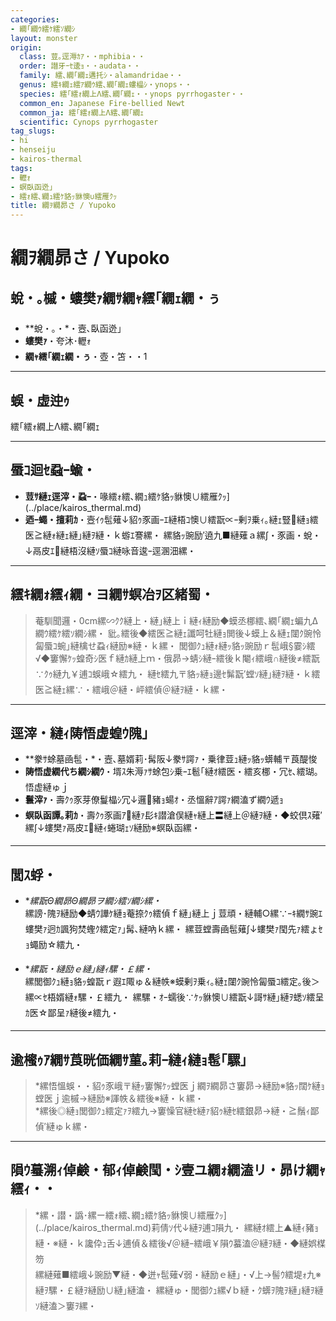 ```yaml
---
categories:
- 繝｢繝ｳ繧ｹ繧ｿ繝ｼ
layout: monster
origin:
  class: 荳｡逕溽ｶｱ・・mphibia・・
  order: 譛牙ｰｾ逶ｮ・・audata・・
  family: 繧､繝｢繝ｪ遘托ｼ・alamandridae・・
  genus: 繧ｷ繝ｪ繧ｱ繝ｳ繧､繝｢繝ｪ螻橸ｼ・ynops・・
  species: 繧｢繧ｫ繝上Λ繧､繝｢繝ｪ・・ynops pyrrhogaster・・
  common_en: Japanese Fire-bellied Newt
  common_ja: 繧｢繧ｫ繝上Λ繧､繝｢繝ｪ
  scientific: Cynops pyrrhogaster
tag_slugs:
- hi
- henseiju
- kairos-thermal
tags:
- 轣ｫ
- 螟臥函迯｣
- 繧ｫ繧､繝ｭ繧ｹ貉ｯ貅懊∪繧雁ｸｯ
title: 繝ｦ繝昴さ / Yupoko
---
```


# 繝ｦ繝昴さ / Yupoko

## 蛻・｡槭・螻樊ｧ繝ｻ繝ｬ繧｢繝ｪ繝・ぅ

* **蛻・｡・*・壼､臥函迯｣  
* **螻樊ｧ**・夸沐･轣ｫ  
* **繝ｬ繧｢繝ｪ繝・ぅ**・壺・笘・・1

---

## 蜈・虚迚ｩ
繧｢繧ｫ繝上Λ繧､繝｢繝ｪ

---

## 蜃ｺ迴ｾ蝨ｰ蝓・

* **荳ｻ縺ｪ逕滓・蝨ｰ**・喙繧ｫ繧､繝ｭ繧ｹ貉ｯ貅懊∪繧雁ｸｯ](../place/kairos_thermal.md)  
* **迺ｰ蠅・擅莉ｶ**・壼ｲｩ髢薙↓貂ｩ豕画ｰｴ縺梧ｺ懊∪繧翫∝ｰ剰ｦ乗ｨ｡縺ｪ豎縺ｮ繧医≧縺ｫ縺ｪ縺｣縺ｦ縺・ｋ蝣ｴ謇縲・ 
縲貉ｯ豌励′遶九■縺薙ａ縲∫・豕画・蛻・↓鬲皮ｴ縺梧沒縺ｿ蜃ｺ縺咏音逡ｰ逕溷沺縲・

---

## 繧ｷ繝ｫ繧ｨ繝・ヨ繝ｻ螟冶ｦ区緒蜀・

> 菴馴聞邏・0cm縲∽ｸｸ縺上・縺｣縺上ｉ縺ｨ縺励◆蟆丞梛繧､繝｢繝ｪ蝙九Δ繝ｳ繧ｹ繧ｿ繝ｼ縲・ 
> 豼｡繧後◆繧医≧縺ｪ讖呵牡縺ｮ閧後↓蟆上＆縺ｪ闥ｸ豌怜匐蜃ｺ蜿｣縺檎せ蝨ｨ縺励※縺・ｋ縲・ 
> 閭御ｸｭ縺ｫ縺ｯ貉ｯ豌励ｒ髢峨§霎ｼ繧√◆窶懈ｹｯ蝗奇ｼ医ｆ縺ｶ縺上ｍ・俄昴→蜻ｼ縺ｰ繧後ｋ閹ｨ繧峨∩縺後≠繧翫∵ｸｩ縺九￥逋ｺ蜈峨☆繧九・ 
> 縺ｾ繧九〒貉ｯ縺ｮ邊ｾ髴翫′螳ｿ縺｣縺ｦ縺・ｋ繧医≧縺ｪ縲∵・繧峨＠縺・岼繧偵＠縺ｦ縺・ｋ縲・

---

## 逕滓・縺ｨ陦悟虚蝗ｳ隗｣

* **豢ｻ蜍墓凾髢・*・壼､墓婿莉･髯阪↓豢ｻ諤ｧ・乗律荳ｭ縺ｯ貉ｯ蠎輔〒莨醍悛  
* **陦悟虚繝代ち繝ｼ繝ｳ**・壻ｽ朱溽ｧｻ蜍包ｼ乗ｰｴ髱｢縺ｵ繧医・繧亥梛・冗ｾ､繧瑚｡悟虚縺ゅｊ  
* **鬟滓ｧ**・壽ｸｩ豕芽僚鬘橸ｼ冗↓邏豬ｮ蝪ｵ・丞慍辭ｱ諤ｧ繝溘ず繝ｳ遞ｮ  
* **螟臥函譚｡莉ｶ**・壽ｸｩ豕画ｱ縺ｧ髟ｷ譛滄俣縺ｬ縺上〓縺上＠縺ｦ縺・◆蛟倶ｽ薙′縲∫↓螻樊ｧ鬲皮ｴ縺ｨ蜷瑚ｪｿ縺励※螟臥函縲・

---

## 閭ｽ蜉・

* **縲翫Θ繝昴Θ繝昴ヲ繝ｼ繧ｿ繝ｼ縲・*  
縲謗･隗ｦ縺励◆蜻ｳ譁ｹ縺ｮ菴捺ｸｩ繧偵ｆ縺｣縺上ｊ荳頑・縺輔○縲∵ｰｷ繝ｻ豌ｴ螻樊ｧ迥ｶ諷狗焚蟶ｸ繧定ｧ｣髯､縺吶ｋ縲・ 
縲荳螳壽凾髢薙∫↓螻樊ｧ閠先ｧ繧ょｾｮ蠅励☆繧九・

* **縲翫・縺励ｅ縺｣縺ｨ騾・￡縲・*  
縲閭御ｸｭ縺ｮ貉ｯ蝗翫ｒ遐ｴ陬ゅ＆縺帙※蟆剰ｦ乗ｨ｡縺ｪ闥ｸ豌怜匐蜃ｺ繧定｡後＞縲∝ｾ梧婿縺ｫ騾・￡繧九・ 
縲騾・ｵｰ蠕後∵ｹｯ貅懊∪繧翫↓謌ｻ縺｣縺ｦ蟋ｿ繧呈ｶ医☆鄙呈ｧ縺後≠繧九・

---

## 逾櫁ｩｱ繝ｻ莨晄価繝ｻ菫｡莉ｰ縺ｨ縺ｮ髢｢騾｣

> *縲悟慍蜈・・貂ｩ豕峨〒縺ｯ窶懈ｹｯ螳医ｊ繝ｦ繝昴さ窶昴→縺励※貉ｯ闊ｹ縺ｮ螳医ｊ逾槭→縺励※諢帙＆繧後※縺・ｋ縲・  
> *縲後◎縺ｮ閭御ｸｭ繧定ｧｦ繧九→窶懆官縺ｾ縺ｧ貂ｩ縺ｾ繧銀昴→縺・≧鬚ｨ鄙偵′縺ゅｋ縲・

---

## 隕ｳ蟇溯ｨ倬鹸・郁ｨ倬鹸閠・ｼ壹ユ繝ｫ繝溘リ・昴け繝ｬ繧ｨ・・

> *縲・譛・譌･縲ー繧ｫ繧､繝ｭ繧ｹ貉ｯ貅懊∪繧雁ｸｯ](../place/kairos_thermal.md)莉倩ｿ代↓縺ｦ逋ｺ隕九・ 
縲縺ｵ繧上▲縺ｨ豬ｮ縺・※縺・ｋ讒伜ｭ舌↓逋偵＆繧後√＠縺ｰ繧峨￥隕ｳ蟇溘＠縺ｦ縺・◆縺娯楳笏  
縲縺薙■繧峨↓豌励▼縺・◆迸ｬ髢薙√弱・縺励ｅ縺｣・√上→髻ｳ繧堤ｫ九※縺ｦ騾・￡縺ｦ縺励∪縺｣縺溘・ 
縲縺ゅ・閭御ｸｭ縲√ｂ縺・ｸ蠎ｦ隗ｦ縺｣縺ｦ縺ｿ縺溘＞窶ｦ縲・